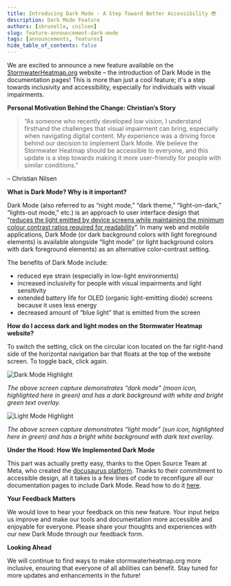 ```yaml
---
title: Introducing Dark Mode - A Step Toward Better Accessibility 😎 
description: Dark Mode Feature
authors: [sbrunelle, cnilsen]
slug: feature-announcement-dark-mode
tags: [announcements, features]
hide_table_of_contents: false
---
```


We are excited to announce a new feature available on the [StormwaterHeatmap.org](https://www.stormwaterheatmap.org/) website – the introduction of Dark Mode in the documentation pages! This is more than just a cool feature; it's a step towards inclusivity and accessibility, especially for individuals with visual impairments.

**Personal Motivation Behind the Change: Christian’s Story**

> “As someone who recently developed low vision, I understand firsthand the challenges that visual impairment can bring, especially when navigating digital content. My experience was a driving force behind our decision to implement Dark Mode. We believe the Stormwater Heatmap should be accessible to everyone, and this update is a step towards making it more user-friendly for people with similar conditions.” 

– Christian Nilsen 

**What is Dark Mode? Why is it important?**

Dark Mode (also referred to as “night mode,” “dark theme,” “light-on-dark,” “lights-out mode,” etc.) is an approach to user interface design that “[reduces the light emitted by device screens while maintaining the minimum colour contrast ratios required for readability](https://uxdesign.cc/why-is-dark-mode-so-captivating-92f2ed4e0dc5)”. In many web and mobile applications, Dark Mode (or dark background colors with light foreground elements) is available alongside “light mode” (or light background colors with dark foreground elements) as an alternative color-contrast setting. 

The benefits of Dark Mode include:
*	reduced eye strain (especially in low-light environments)
*	increased inclusivity for people with visual impairments and light sensitivity
*	extended battery life for OLED (organic light-emitting diode) screens because it uses less energy
*	decreased amount of “blue light” that is emitted from the screen

**How do I access dark and light modes on the Stormwater Heatmap website?**

To switch the setting, click on the circular icon located on the far right-hand side of the horizontal navigation bar that floats at the top of the website screen. To toggle back, click again.

![Dark Mode Highlight](https://i.imgur.com/2pP2uN0.png)

*The above screen capture demonstrates “dark mode” (moon icon, highlighted here in green) and has a dark background with white and bright green text overlay.*

![Light Mode Highlight](https://i.imgur.com/sgB6j0J.png)

*The above screen capture demonstrates “light mode” (sun icon, highlighted here in green) and has a bright white background with dark text overlay.*

**Under the Hood: How We Implemented Dark Mode**

This part was actually pretty easy, thanks to the Open Source Team at Meta, who created the [docusaurus platform](https://opensource.fb.com/projects/docusaurus). Thanks to their commitment to accessible design, all it takes is a few lines of code to reconfigure all our documentation pages to include Dark Mode. Read how to do it [here]( https://docusaurus.io/docs/styling-layout#dark-mode). 

**Your Feedback Matters**

We would love to hear your feedback on this new feature. Your input helps us improve and make our tools and documentation more accessible and enjoyable for everyone. Please share your thoughts and experiences with our new Dark Mode through our feedback form.

**Looking Ahead**

We will continue to find ways to make stormwaterheatmap.org more inclusive, ensuring that everyone of all abilities can benefit. Stay tuned for more updates and enhancements in the future! 
